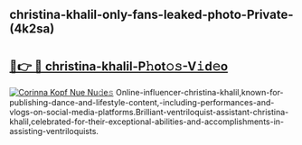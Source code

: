 ## christina-khalil-only-fans​-leaked-photo​-Private-(4k2sa)


# <h2><a href="https://mediaupload.pro?title=christina-khalil&ref=git">🔗👉 🔴 christina-khalil-P𝚑ot𝚘𝚜-V𝚒d𝚎o</a></h2>

[![Corinna Kopf Nue Nu𝚍e𝚜](https://i.imgur.com/0qMVB7G.gif)](https://mediaupload.pro?title=christina-khalil&ref=git)
Online-influencer-christina-khalil,known-for-publishing-dance-and-lifestyle-content,-including-performances-and-vlogs-on-social-media-platforms.Brilliant-ventriloquist-assistant-christina-khalil,celebrated-for-their-exceptional-abilities-and-accomplishments-in-assisting-ventriloquists.  